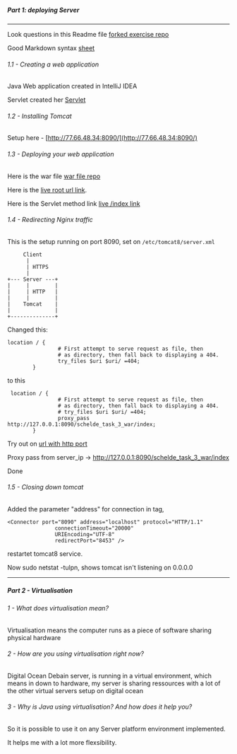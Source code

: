 ##### Part 1: deploying Server

---

Look questions in this Readme file [forked exercise repo](https://github.com/scheldejonas/week2-network/tree/master/ex/ex4)

Good Markdown syntax [sheet](https://github.com/adam-p/markdown-here/wiki/Markdown-Cheatsheet)

###### 1.1 - Creating a web application

Java Web application created in IntelliJ IDEA

Servlet created her [Servlet](https://github.com/scheldejonas/Exercises/blob/master/SP/SP2/schelde_task_3/src/controller/Servlet.java)

###### 1.2 - Installing Tomcat

Setup here - [http://77.66.48.34:8090/](http://77.66.48.34:8090/)

###### 1.3 - Deploying your web application

Here is the war file [war file repo](https://github.com/scheldejonas/Exercises/tree/master/SP/SP2/schelde_task_3/out/artifacts/schelde_task_3_war)

Here is the [live root url link](http://77.66.48.34:8090/schelde_task_3_war/).

Here is the Servlet method link [live /index link](http://77.66.48.34:8090/schelde_task_3_war/index)

###### 1.4 - Redirecting Nginx traffic

This is the setup running on port 8090, set on ```/etc/tomcat8/server.xml```

```
     Client
      |
      | HTTPS
      |
+--- Server ---+
|     |        |
|     | HTTP   |
|     |        |
|    Tomcat    |
|              |
+--------------+
```

Changed this:

```
location / {
                # First attempt to serve request as file, then
                # as directory, then fall back to displaying a 404.
                try_files $uri $uri/ =404;
        }
```

to this

```
 location / {
                # First attempt to serve request as file, then
                # as directory, then fall back to displaying a 404.
                # try_files $uri $uri/ =404;
                proxy_pass http://127.0.0.1:8090/schelde_task_3_war/index;
        }
```

Try out on [url with http port](http://77.66.48.34)

Proxy pass from server_ip -> http://127.0.0.1:8090/schelde_task_3_war/index

Done

###### 1.5 - Closing down tomcat

Added the parameter "address" for connection in tag, 

```
<Connector port="8090" address="localhost" protocol="HTTP/1.1"
               connectionTimeout="20000"
               URIEncoding="UTF-8"
               redirectPort="8453" />
```

restartet tomcat8 service.

Now sudo netstat -tulpn, shows tomcat isn't listening on 0.0.0.0

--- 

##### Part 2 - Virtualisation

###### 1 - What does virtualisation mean?

Virtualisation means the computer runs as a piece of software sharing physical hardware

###### 2 - How are you using virtualisation right now?

Digital Ocean Debain server, is running in a virtual environment, which means in
down to hardware, my server is sharing ressources with a lot of the other virtual servers
setup on digital ocean

###### 3 - Why is Java using virtualisation? And how does it help you?

So it is possible to use it on any Server platform environment implemented.

It helps me with a lot more flexsibility.

